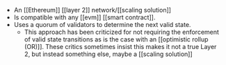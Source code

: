 - An [[Ethereum]] [[layer 2]] network/[[scaling solution]]
- Is compatible with any [[evm]] [[smart contract]].
- Uses a quorum of validators to determine the next valid state.
    - This approach has been criticized for not requiring the enforcement of valid state transitions as is the case with an [[optimistic rollup (OR)]]. These critics sometimes insist this makes it not a true Layer 2, but instead something else, maybe a [[scaling solution]]
